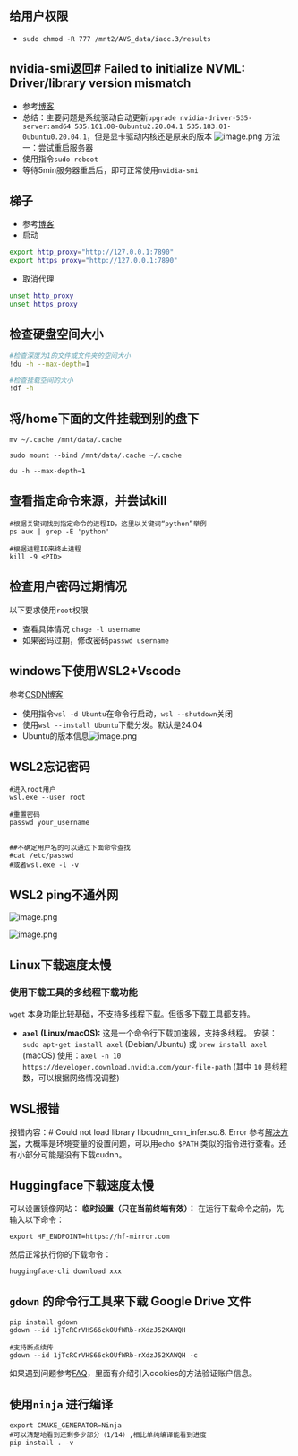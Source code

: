 ---
---

## 给用户权限
+ `sudo chmod -R 777 /mnt2/AVS_data/iacc.3/results `

## nvidia-smi返回# Failed to initialize NVML: Driver/library version mismatch
+ 参考[博客](https://blog.csdn.net/weixin_43568307/article/details/128187469?ops_request_misc=%257B%2522request%255Fid%2522%253A%25224EF8FF53-D899-486B-89A3-E6BCAC62501A%2522%252C%2522scm%2522%253A%252220140713.130102334..%2522%257D&request_id=4EF8FF53-D899-486B-89A3-E6BCAC62501A&biz_id=0&utm_medium=distribute.pc_search_result.none-task-blog-2~all~top_positive~default-2-128187469-null-null.142^v100^pc_search_result_base4&utm_term=Failed%20to%20initialize%20NVML%3A%20Driver%2Flibrary%20version%20mismatch&spm=1018.2226.3001.4187)
+ 总结：主要问题是系统驱动自动更新`upgrade nvidia-driver-535-server:amd64 535.161.08-0ubuntu2.20.04.1 535.183.01-0ubuntu0.20.04.1`，但是显卡驱动内核还是原来的版本
![image.png](https://cdn.jsdelivr.net/gh/Thomas333333/MyPostImage/Images/20241114155614.png)
方法一：尝试重启服务器
+ 使用指令`sudo reboot`
+ 等待5min服务器重启后，即可正常使用`nvidia-smi`

## 梯子
+ 参考[博客](https://v2free.net/doc/#/linux/clash)
+ 启动
```bash
export http_proxy="http://127.0.0.1:7890"
export https_proxy="http://127.0.0.1:7890"
```
+ 取消代理
```bash 
unset http_proxy
unset https_proxy
```

## 检查硬盘空间大小
```bash 
#检查深度为1的文件或文件夹的空间大小
!du -h --max-depth=1

#检查挂载空间的大小
!df -h

```

## 将/home下面的文件挂载到别的盘下
```
mv ~/.cache /mnt/data/.cache

sudo mount --bind /mnt/data/.cache ~/.cache

du -h --max-depth=1
```

## 查看指定命令来源，并尝试kill
```
#根据关键词找到指定命令的进程ID，这里以关键词“python”举例
ps aux | grep -E 'python'

#根据进程ID来终止进程
kill -9 <PID>

```

## 检查用户密码过期情况
以下要求使用`root`权限
+ 查看具体情况 `chage -l username`
+ 如果密码过期，修改密码`passwd username` 


## windows下使用WSL2+Vscode 
参考[CSDN博客](https://blog.csdn.net/m0_72515743/article/details/146019129?ops_request_misc=%257B%2522request%255Fid%2522%253A%2522a1d6a7fb2e79a1ce97cc930410d6f822%2522%252C%2522scm%2522%253A%252220140713.130102334.pc%255Fall.%2522%257D&request_id=a1d6a7fb2e79a1ce97cc930410d6f822&biz_id=0&utm_medium=distribute.pc_search_result.none-task-blog-2~all~time_text~default-3-146019129-null-null.142^v102^pc_search_result_base8&utm_term=wsl%2Bvscode%20torch&spm=1018.2226.3001.4187)
+ 使用指令`wsl -d Ubuntu`在命令行启动，`wsl --shutdown`关闭
+ 使用`wsl --install Ubuntu`下载分发。默认是24.04
+ Ubuntu的版本信息![image.png](https://cdn.jsdelivr.net/gh/Thomas333333/MyPostImage/Images/20250317230420.png)

## WSL2忘记密码

```
#进入root用户
wsl.exe --user root 

#重置密码  
passwd your_username


##不确定用户名的可以通过下面命令查找
#cat /etc/passwd
#或者wsl.exe -l -v
```

## WSL2 ping不通外网

![image.png](https://cdn.jsdelivr.net/gh/Thomas333333/MyPostImage/Images/20250721155446.png)

![image.png](https://cdn.jsdelivr.net/gh/Thomas333333/MyPostImage/Images/20250721155454.png)

## Linux下载速度太慢
### 使用下载工具的多线程下载功能

`wget` 本身功能比较基础，不支持多线程下载。但很多下载工具都支持。

- **`axel` (Linux/macOS):** 这是一个命令行下载加速器，支持多线程。 安装：`sudo apt-get install axel` (Debian/Ubuntu) 或 `brew install axel` (macOS) 使用：`axel -n 10 https://developer.download.nvidia.com/your-file-path` (其中 `10` 是线程数，可以根据网络情况调整)


## WSL报错
报错内容：# Could not load library libcudnn_cnn_infer.so.8. Error 
参考[解决方案](https://blog.csdn.net/2401_83845654/article/details/146343987)，大概率是环境变量的设置问题，可以用`echo $PATH` 类似的指令进行查看。还有小部分可能是没有下载cudnn。

## Huggingface下载速度太慢
可以设置镜像网站：
**临时设置（只在当前终端有效）：** 在运行下载命令之前，先输入以下命令：
```
export HF_ENDPOINT=https://hf-mirror.com
```
然后正常执行你的下载命令：
```
huggingface-cli download xxx
```

##  `gdown` 的命令行工具来下载 Google Drive 文件

```
pip install gdown
gdown --id 1jTcRCrVHS66ckOUfWRb-rXdzJ52XAWQH

#支持断点续传
gdown --id 1jTcRCrVHS66ckOUfWRb-rXdzJ52XAWQH -c
```

如果遇到问题参考[FAQ](https://github.com/wkentaro/gdown)，里面有介绍引入cookies的方法验证账户信息。

## 使用`ninja` 进行编译

```
export CMAKE_GENERATOR=Ninja 
#可以清楚地看到还剩多少部分（1/14）,相比单纯编译能看到进度
pip install . -v
```
 

